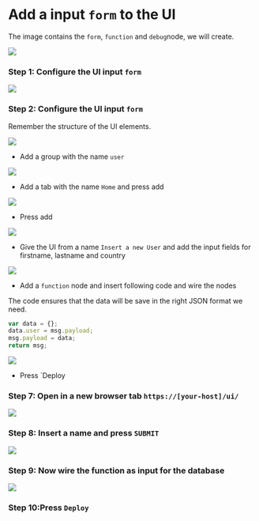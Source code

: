 # Add a input `form` to the UI

The image contains the `form`, `function` and `debug`node, we will create.

![](../images/search-data-01-g.png)

### Step 1: Configure the UI input `form`

![](../images/add-input-form-00.png)

### Step 2: Configure the UI input `form`

Remember the structure of the UI elements.

![](../images/setup-ui-00-a.png)

* Add a group with the name `user`

![](../images/add-input-form-01.png)

* Add a tab with the name `Home` and press add

![](../images/add-input-form-02.png)

* Press add

![](../images/add-input-form-03.png)

* Give the UI from a name `Insert a new User` and add the input fields for firstname, lastname and country

![](../images/add-input-form-04.png)

* Add a `function` node and insert following code and wire the nodes

The code ensures that the data will be save in the right JSON format we need.

```javascript
var data = {};
data.user = msg.payload;
msg.payload = data;
return msg;
```

![](../images/add-input-form-07.png)

* Press `Deploy

### Step 7: Open in a new browser tab `https://[your-host]/ui/`

![](../images/add-input-form-05.png)

### Step 8: Insert a name and press `SUBMIT`

![](../images/add-input-form-08.png)

### Step 9: Now wire the function as input for the database

![](../images/add-input-form-09.png)

### Step 10:Press `Deploy`

